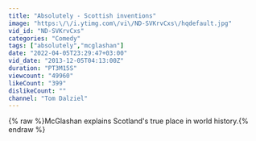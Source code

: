 ```yaml
---
title: "Absolutely - Scottish inventions"
image: "https:\/\/i.ytimg.com\/vi\/ND-SVKrvCxs\/hqdefault.jpg"
vid_id: "ND-SVKrvCxs"
categories: "Comedy"
tags: ["absolutely","mcglashan"]
date: "2022-04-05T23:29:47+03:00"
vid_date: "2013-12-05T04:13:00Z"
duration: "PT3M15S"
viewcount: "49960"
likeCount: "399"
dislikeCount: ""
channel: "Tom Dalziel"
---
```

{% raw %}McGlashan explains Scotland's true place in world history.{% endraw %}
